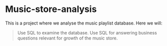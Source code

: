 # Music-store-analysis

This is a project where we analyse the music playlist database. Here we will:
> Use SQL to examine the database.
> Use SQL for answering business questions relevant for growth of the music store.
